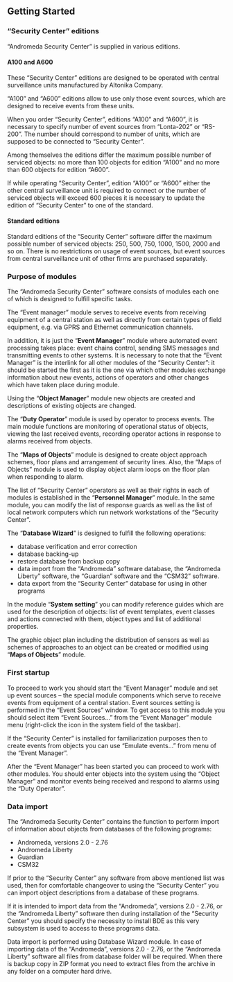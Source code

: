 ## Getting Started

### “Security Center” editions

“Andromeda Security Center” is supplied in various editions.

#### A100 and A600

These “Security Center” editions are designed to be operated with central surveillance units manufactured by Altonika Company.

“A100” and “A600” editions allow to use only those event sources, which are  designed to receive events from these units.

When you order “Security Center”, editions “A100” and “A600”, it is necessary to specify number of event sources from “Lonta-202” or “RS-200”. The number should correspond  to number of units, which are supposed to be connected to “Security Center”.

Among themselves the editions differ the maximum possible number of serviced objects: no more than 100  objects for edition “A100” and no more than 600 objects for edition “A600”.

If while operating “Security Center”, edition  “A100” or “A600” either the other central surveillance unit is required to connect  or the number of serviced objects will exceed 600 pieces it is necessary to update the edition of “Security Center” to one of the standard.

#### Standard editions

Standard editions of the “Security Center” software differ the maximum possible number of serviced objects: 250, 500, 750, 1000, 1500, 2000 and so on.
There is no restrictions on usage of event sources, but event sources from central surveillance unit of other firms are purchased separately.

### Purpose of modules

The “Andromeda Security Center” software consists of modules each one of which is designed to fulfill specific tasks.

The “Event manager” module serves to receive events from receiving equipment of a central station as well as directly from certain types of field equipment, e.g. via GPRS and Ethernet communication channels. 

In addition, it is just the “**Event Manager**” module where automated event processing takes place: event chains control, sending SMS messages and transmitting events to other systems. 
It is necessary to note that the “Event Manager” is the interlink for all other modules of the “Security Center”: it should be started the first as it is the one via which other modules exchange information about new events, actions of operators and other changes which have taken place during module.

Using the “**Object Manager**” module new objects are created and descriptions of existing objects are changed.

The “**Duty Operator**” module is used by operator to process events. The main module functions are monitoring of operational status of objects, viewing the last received events, recording operator actions in response to alarms received from objects.

The “**Maps of Objects**” module is designed to create object approach schemes, floor plans and arrangement of security lines. Also, the “Maps of Objects” module is used to display object alarm loops on the floor plan when responding to alarm.

The list of “Security Center” operators as well as their rights in each of modules is established in the “**Personnel Manager**” module. In the same module, you can modify the list of response guards as well as the list of local network computers which run network workstations of the “Security Center”.

The “**Database Wizard**” is designed to fulfill the following operations:

* database verification and error correction
* database backing-up
* restore database from backup copy
* data import from the “Andromeda” software database, the “Andromeda Liberty” software, the “Guardian” software and the “CSM32” software.
* data export from the “Security Center” database for using in other programs

In the module “**System setting**” you can modify reference guides which are used for the description of objects: list of event templates, event classes and actions connected with them, object types and list of additional properties.

The graphic object plan including the distribution of sensors as well as schemes of approaches to an object can be created or modified using “**Maps of Objects**” module. 

### First startup

To proceed to work you should start the “Event Manager” module and set up event sources – the special module components which serve to receive events from equipment of a central station.
Event sources setting is performed in the “Event Sources” window. To get access to this module you should select item “Event Sources...” from the “Event Manager” module menu (right-click the icon in the system field of the taskbar).

If the “Security Center” is installed for familiarization purposes then to create events from objects you can use “Emulate events...” from menu of the “Event Manager”.

After the “Event Manager” has been started you can proceed to work with other modules. You should enter objects into the system using the “Object Manager” and monitor events being received and respond to alarms using the “Duty Operator”.

### Data import

The “Andromeda Security Center” contains the function to perform import of information about objects from databases of the following programs:

* Andromeda, versions 2.0 - 2.76
* Andromeda Liberty
* Guardian
* CSM32

If prior to the “Security Center” any software from above mentioned list was used, then for comfortable changeover to using the “Security Center” you can import object descriptions from a database of these programs.

If it is intended to import data from the “Andromeda”, versions 2.0 - 2.76, or the “Andromeda Liberty” software then during installation of the “Security Center” you should 	specify the necessity to install BDE as this very subsystem is used to access to these programs data.

Data import is performed using Database Wizard module. In case of importing data of the “Andromeda”, versions 2.0 - 2.76, or the “Andromeda Liberty” software all files from database folder will be required. When there is backup copy in ZIP format you need to extract files from the archive in any folder on a computer hard drive.

